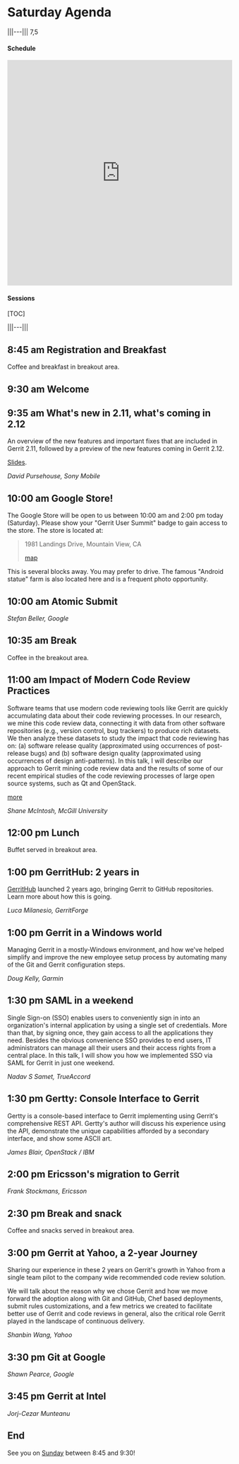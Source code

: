 # Saturday Agenda

|||---||| 7,5

#### Schedule
<iframe
  src="https://docs.google.com/spreadsheets/d/1k3Q_Jx-iSPlHzfeTmrYYuMrebripvkD98vknhhOth50/pubhtml?gid=811932605&widget=true&headers=false"
  width="510px"
  height="510px"
  frameborder="0"></iframe>

#### Sessions
[TOC]

|||---|||

## 8:45 am Registration and Breakfast

Coffee and breakfast in breakout area.

## 9:30 am Welcome
## 9:35 am What's new in 2.11, what's coming in 2.12

An overview of the new features and important fixes that are included
in Gerrit 2.11, followed by a preview of the new features coming in
Gerrit 2.12.

[Slides](https://docs.google.com/presentation/d/1xfO_qXIxO4nErjmYFlPu6eNYD82gNv9q7ce0LzeqGO8/edit?usp=sharing).

*David Pursehouse, Sony Mobile*

## 10:00 am Google Store!

The Google Store will be open to us between 10:00 am and 2:00 pm today
(Saturday).  Please show your "Gerrit User Summit" badge to gain
access to the store.  The store is located at:

> 1981 Landings Drive,
> Mountain View, CA
> 
> [map](https://www.google.com/maps/place/1981+Landings+Dr,+Mountain+View,+CA+94043/@37.418634,-122.087419,17z/data=!4m2!3m1!1s0x808fba0168aac6df:0x124c212de8b51510)

This is several blocks away.  You may prefer to drive.  The famous
"Android statue" farm is also located here and is a frequent photo
opportunity.

## 10:00 am Atomic Submit

*Stefan Beller, Google*

## 10:35 am Break

Coffee in the breakout area.

## 11:00 am Impact of Modern Code Review Practices

Software teams that use modern code reviewing tools like Gerrit are
quickly accumulating data about their code reviewing processes.  In
our research, we mine this code review data, connecting it with data
from other software repositories (e.g., version control, bug trackers)
to produce rich datasets.  We then analyze these datasets to study the
impact that code reviewing has on: (a) software release quality
(approximated using occurrences of post-release bugs) and (b) software
design quality (approximated using occurrences of design
anti-patterns).  In this talk, I will describe our approach to Gerrit
mining code review data and the results of some of our recent
empirical studies of the code reviewing processes of large open source
systems, such as Qt and OpenStack.

[more](http://shanemcintosh.org/tags/code-review.html)

*Shane McIntosh, McGill University*

## 12:00 pm Lunch

Buffet served in breakout area.

## 1:00 pm GerritHub: 2 years in

[GerritHub](http://gerrithub.io/) launched 2 years ago, bringing
Gerrit to GitHub repositories. Learn more about how this is going.

*Luca Milanesio, GerritForge*

## 1:00 pm Gerrit in a Windows world

Managing Gerrit in a mostly-Windows environment, and how we've helped
simplify and improve the new employee setup process by automating many
of the Git and Gerrit configuration steps.

*Doug Kelly, Garmin*

## 1:30 pm SAML in a weekend

Single Sign-on (SSO) enables users to conveniently sign in into an
organization's internal application by using a single set of
credentials.  More than that, by signing once, they gain access to all
the applications they need.  Besides the obvious convenience SSO
provides to end users, IT administrators can manage all their users
and their access rights from a central place.  In this talk, I will
show you how we implemented SSO via SAML for Gerrit in just one
weekend.

*Nadav S Samet, TrueAccord*

## 1:30 pm Gertty: Console Interface to Gerrit

Gertty is a console-based interface to Gerrit implementing using
Gerrit's comprehensive REST API.  Gertty's author will discuss his
experience using the API, demonstrate the unique capabilities afforded
by a secondary interface, and show some ASCII art.

*James Blair, OpenStack / IBM*

## 2:00 pm Ericsson's migration to Gerrit

*Frank Stockmans, Ericsson*

## 2:30 pm Break and snack

Coffee and snacks served in breakout area.

## 3:00 pm Gerrit at Yahoo, a 2-year Journey

Sharing our experience in these 2 years on Gerrit's growth in Yahoo
from a single team pilot to the company wide recommended code review
solution.

We will talk about the reason why we chose Gerrit and how we move
forward the adoption along with Git and GitHub, Chef based
deployments, submit rules customizations, and a few metrics we created
to facilitate better use of Gerrit and code reviews in general, also
the critical role Gerrit played in the landscape of continuous
delivery.

*Shanbin Wang, Yahoo*

## 3:30 pm Git at Google

*Shawn Pearce, Google*

## 3:45 pm Gerrit at Intel

*Jorj-Cezar Munteanu*

## End

See you on [Sunday](/sun.md) between 8:45 and 9:30!
